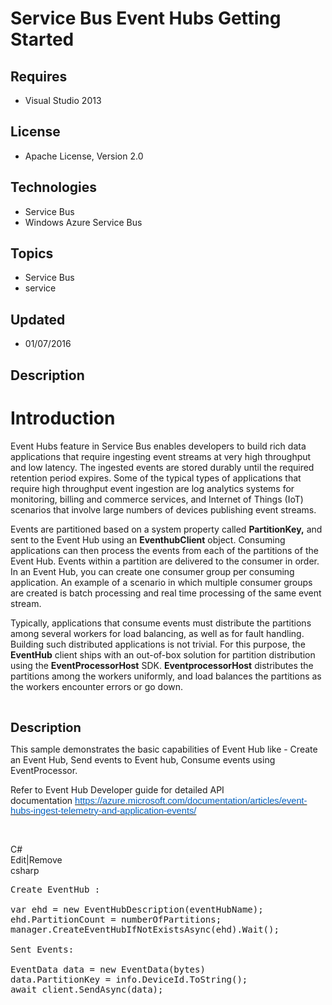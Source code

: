 # Service Bus Event Hubs Getting Started
## Requires
- Visual Studio 2013
## License
- Apache License, Version 2.0
## Technologies
- Service Bus
- Windows Azure Service Bus
## Topics
- Service Bus
- service
## Updated
- 01/07/2016
## Description

<h1>Introduction</h1>
<p class="MsoNormal">Event Hubs feature in Service Bus enables developers to build rich data applications that require ingesting event streams at very high throughput and low latency. The ingested events are stored durably until the required retention period
 expires. Some of the typical types of applications that require high throughput event ingestion are log analytics systems for monitoring, billing and commerce services, and Internet of Things (IoT) scenarios that involve large numbers of devices publishing
 event streams.</p>
<p class="MsoNormal">Events are partitioned based on a system property called <strong>
PartitionKey,</strong> and sent to the Event Hub using an <strong>EventhubClient</strong> object. Consuming applications can then process the events from each of the partitions of the Event Hub. Events within a partition are delivered to the consumer in order.
 In an Event Hub, you can create one consumer group per consuming application. An example of a scenario in which multiple consumer groups are created is batch processing and real time processing of the same event stream.</p>
<p class="MsoNormal">Typically, applications that consume events must distribute the partitions among several workers for load balancing, as well as for fault handling. Building such distributed applications is not trivial. For this purpose, the
<strong>EventHub</strong> client ships with an out-of-box solution for partition distribution using the
<strong>EventProcessorHost</strong> SDK. <strong>EventprocessorHost</strong> distributes the partitions among the workers uniformly, and load balances the partitions as the workers encounter errors or go down.</p>
<p class="MsoNormal">&nbsp;</p>
<p><span style="font-size:20px; font-weight:bold">Description</span></p>
<p>This sample demonstrates the basic capabilities of Event Hub&nbsp;like - Create an Event Hub, Send events to Event hub, Consume events using EventProcessor.</p>
<p>Refer to Event Hub Developer guide for detailed API documentation&nbsp;<span style="color:#1f497d; font-family:&quot;Calibri&quot;,sans-serif; font-size:11pt"><a href="https://azure.microsoft.com/documentation/articles/event-hubs-ingest-telemetry-and-application-events/"><span style="color:#0563c1">https://azure.microsoft.com/documentation/articles/event-hubs-ingest-telemetry-and-application-events/</span></a></span></p>
<p>&nbsp;</p>
<div class="scriptcode">
<div class="pluginEditHolder" pluginCommand="mceScriptCode">
<div class="title"><span>C#</span></div>
<div class="pluginLinkHolder"><span class="pluginEditHolderLink">Edit</span>|<span class="pluginRemoveHolderLink">Remove</span></div>
<span class="hidden">csharp</span>

<div class="preview">
<pre class="csharp">Create&nbsp;EventHub&nbsp;:&nbsp;
&nbsp;
var&nbsp;ehd&nbsp;=&nbsp;<span class="cs__keyword">new</span>&nbsp;EventHubDescription(eventHubName);&nbsp;
ehd.PartitionCount&nbsp;=&nbsp;numberOfPartitions;&nbsp;
manager.CreateEventHubIfNotExistsAsync(ehd).Wait();&nbsp;
&nbsp;
Sent&nbsp;Events:&nbsp;
&nbsp;
EventData&nbsp;data&nbsp;=&nbsp;<span class="cs__keyword">new</span>&nbsp;EventData(bytes)&nbsp;
data.PartitionKey&nbsp;=&nbsp;info.DeviceId.ToString();&nbsp;
await&nbsp;client.SendAsync(data);&nbsp;
&nbsp;
</pre>
</div>
</div>
</div>
<div class="mcePaste" id="_mcePaste" style="left:-10000px; top:0px; width:1px; height:1px; overflow:hidden">
</div>
